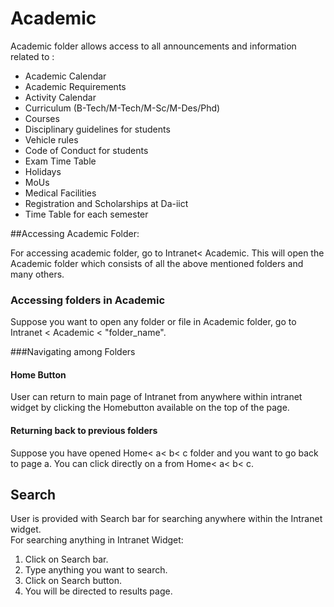 # Academic
  Academic folder allows access to all announcements and information related to :
  * Academic Calendar
  * Academic Requirements 
  * Activity Calendar
  * Curriculum (B-Tech/M-Tech/M-Sc/M-Des/Phd)
  * Courses
  * Disciplinary guidelines for students
  * Vehicle rules
  * Code of Conduct for students
  * Exam Time Table
  * Holidays
  * MoUs
  * Medical Facilities
  * Registration and Scholarships at Da-iict
  * Time Table for each semester

##Accessing Academic Folder:

For accessing academic folder, go to Intranet< Academic. This will open the Academic folder which consists of all the above mentioned folders and many others.

### Accessing folders in Academic
Suppose you want to open any folder or file in Academic folder, go to Intranet  < Academic < "folder_name".

###Navigating among Folders

#### Home Button
User can return to main page of Intranet from anywhere within intranet widget by clicking the Homebutton available on the top of the page.

#### Returning back to previous folders
Suppose you have opened Home< a< b< c folder and you want to go back to page a. You can click directly on a from Home< a< b< c.

## Search
User is provided with Search bar for searching anywhere within the Intranet widget. <br/>
For searching anything in Intranet Widget:
1. Click on Search bar.
2. Type anything you want to search.
3. Click on Search button.
4. You will be directed to results page.

